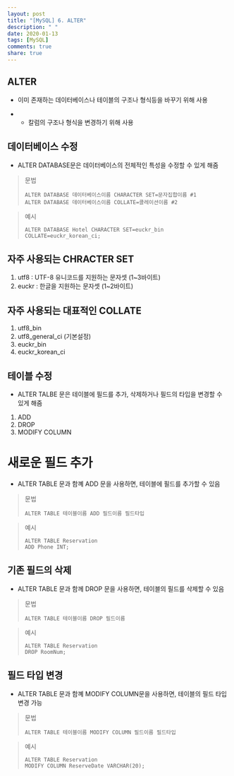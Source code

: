 ```yaml
---
layout: post
title: "[MySQL] 6. ALTER"
description: " "
date: 2020-01-13
tags: [MySQL]
comments: true
share: true
---
```


## ALTER

- 이미 존재하는 데이터베이스나 테이블의 구조나 형식등을 바꾸기 위해 사용

- - 칼럼의 구조나 형식을 변경하기 위해 사용

 

## 데이터베이스 수정

- ALTER DATABASE문은 데이터베이스의 전체적인 특성을 수정할 수 있게 해줌



> 문법
>
> ```mysql
> ALTER DATABASE 데이터베이스이름 CHARACTER SET=문자집합이름 #1
> ALTER DATABASE 데이터베이스이름 COLLATE=콜레이션이름 #2
> ```

> 예시
>
> ```mysql
> ALTER DATABASE Hotel CHARACTER SET=euckr_bin COLLATE=euckr_korean_ci;
> ```



## 자주 사용되는 CHRACTER SET

1. utf8 : UTF-8 유니코드를 지원하는 문자셋 (1~3바이트)
2. euckr : 한글을 지원하는 문자셋 (1~2바이트)

 

## 자주 사용되는 대표적인 COLLATE

1. utf8_bin
2. utf8_general_ci (기본설정)
3. euckr_bin
4. euckr_korean_ci

 

## 테이블 수정

- ALTER TALBE 문은 테이블에 필드를 추가, 삭제하거나 필드의 타입을 변경할 수 있게 해줌

1. ADD
2. DROP
3. MODIFY COLUMN

 

# 새로운 필드 추가

- ALTER TABLE 문과 함꼐 ADD 문을 사용하면, 테이블에 필드를 추가할 수 있음

> 문법
>
> ```mysql
> ALTER TABLE 테이블이름 ADD 필드이름 필드타입
> ```

> 예시
>
> ```mysql
> ALTER TABLE Reservation
> ADD Phone INT;
> ```



## 기존 필드의 삭제

- ALTER TABLE 문과 함께 DROP 문을 사용하면, 테이블의 필드를 삭제할 수 있음

> 문법
>
> ```mysql
> ALTER TABLE 테이블이름 DROP 필드이름
> ```

> 예시
>
> ```mysql
> ALTER TABLE Reservation
> DROP RoomNum;
> ```



## 필드 타입 변경

- ALTER TABLE 문과 함꼐 MODIFY COLUMN문을 사용하면, 테이블의 필드 타입 변경 가능

> 문법
>
> ```mysql
> ALTER TABLE 테이블이름 MODIFY COLUMN 필드이름 필드타입
> ```

> 예시
>
> ```mysql
> ALTER TABLE Reservation
> MODIFY COLUMN ReserveDate VARCHAR(20);
> ```